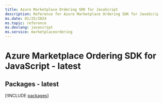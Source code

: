```yaml
---
title: Azure Marketplace Ordering SDK for JavaScript
description: Reference for Azure Marketplace Ordering SDK for JavaScript
ms.date: 01/25/2024
ms.topic: reference
ms.devlang: javascript
ms.service: marketplaceordering
---
```

# Azure Marketplace Ordering SDK for JavaScript - latest
## Packages - latest
[!INCLUDE [packages](marketplace-ordering-index.md)]